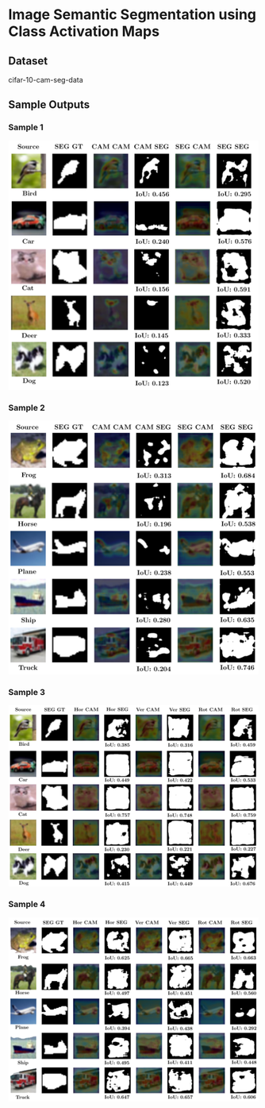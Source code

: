 # Image Semantic Segmentation using Class Activation Maps

## Dataset
cifar-10-cam-seg-data

## Sample Outputs
### Sample 1
![Alt text](samples/1.jpg?raw=true "Sample 1")
### Sample 2
![Alt text](samples/2.jpg?raw=true "Sample 2")
### Sample 3
![Alt text](samples/3.jpg?raw=true "Sample 3")
### Sample 4
![Alt text](samples/4.jpg?raw=true "Sample 4")